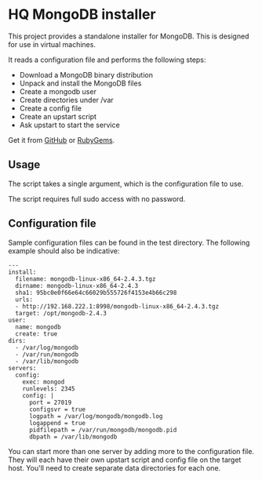 # HQ MongoDB installer

This project provides a standalone installer for MongoDB. This is designed for
use in virtual machines.

It reads a configuration file and performs the following steps:

- Download a MongoDB binary distribution
- Unpack and install the MongoDB files
- Create a mongodb user
- Create directories under /var
- Create a config file
- Create an upstart script
- Ask upstart to start the service

Get it from [GitHub](https://github.com/jamespharaoh/hq-mongodb-installer) or
[RubyGems](https://rubygems.org/gems/hq-mongodb-installer).

## Usage

The script takes a single argument, which is the configuration file to use.

The script requires full sudo access with no password.

## Configuration file

Sample configuration files can be found in the test directory. The following
example should also be indicative:

	---
	install:
	  filename: mongodb-linux-x86_64-2.4.3.tgz
	  dirname: mongodb-linux-x86_64-2.4.3
	  sha1: 95bc0e0f66e64c66029b555726f4153e4b66c298
	  urls:
	  - http://192.168.222.1:8998/mongodb-linux-x86_64-2.4.3.tgz
	  target: /opt/mongodb-2.4.3
	user:
	  name: mongodb
	  create: true
	dirs:
	  - /var/log/mongodb
	  - /var/run/mongodb
	  - /var/lib/mongodb
	servers:
	  config:
		exec: mongod
		runlevels: 2345
		config: |
		  port = 27019
		  configsvr = true
		  logpath = /var/log/mongodb/mongodb.log
		  logappend = true
		  pidfilepath = /var/run/mongodb/mongodb.pid
		  dbpath = /var/lib/mongodb

You can start more than one server by adding more to the configuration file.
They will each have their own upstart script and config file on the target host.
You'll need to create separate data directories for each one.
